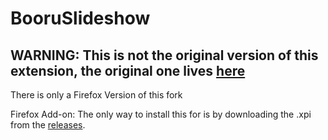 # BooruSlideshow
## WARNING: This is not the original version of this extension, the original one lives [here](https://github.com/Chirmaya/BooruSlideshow)

There is only a Firefox Version of this fork

Firefox Add-on:
The only way to install this for is by downloading the .xpi from the [releases](https://github.com/jylescoad-ward/BooruSlideshow/releases/latest).
